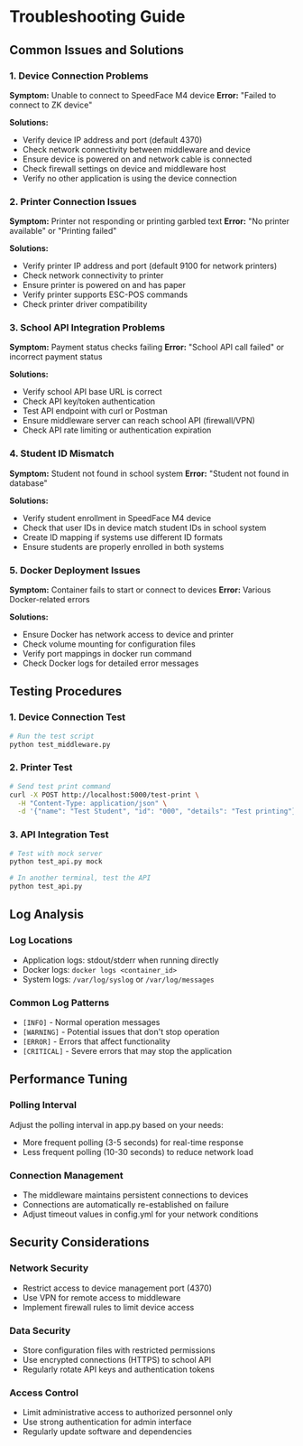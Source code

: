 # Troubleshooting Guide

## Common Issues and Solutions

### 1. Device Connection Problems

**Symptom:** Unable to connect to SpeedFace M4 device
**Error:** "Failed to connect to ZK device"

**Solutions:**
- Verify device IP address and port (default 4370)
- Check network connectivity between middleware and device
- Ensure device is powered on and network cable is connected
- Check firewall settings on device and middleware host
- Verify no other application is using the device connection

### 2. Printer Connection Issues

**Symptom:** Printer not responding or printing garbled text
**Error:** "No printer available" or "Printing failed"

**Solutions:**
- Verify printer IP address and port (default 9100 for network printers)
- Check network connectivity to printer
- Ensure printer is powered on and has paper
- Verify printer supports ESC-POS commands
- Check printer driver compatibility

### 3. School API Integration Problems

**Symptom:** Payment status checks failing
**Error:** "School API call failed" or incorrect payment status

**Solutions:**
- Verify school API base URL is correct
- Check API key/token authentication
- Test API endpoint with curl or Postman
- Ensure middleware server can reach school API (firewall/VPN)
- Check API rate limiting or authentication expiration

### 4. Student ID Mismatch

**Symptom:** Student not found in school system
**Error:** "Student not found in database"

**Solutions:**
- Verify student enrollment in SpeedFace M4 device
- Check that user IDs in device match student IDs in school system
- Create ID mapping if systems use different ID formats
- Ensure students are properly enrolled in both systems

### 5. Docker Deployment Issues

**Symptom:** Container fails to start or connect to devices
**Error:** Various Docker-related errors

**Solutions:**
- Ensure Docker has network access to device and printer
- Check volume mounting for configuration files
- Verify port mappings in docker run command
- Check Docker logs for detailed error messages

## Testing Procedures

### 1. Device Connection Test
```bash
# Run the test script
python test_middleware.py
```

### 2. Printer Test
```bash
# Send test print command
curl -X POST http://localhost:5000/test-print \
  -H "Content-Type: application/json" \
  -d '{"name": "Test Student", "id": "000", "details": "Test printing"}'
```

### 3. API Integration Test
```bash
# Test with mock server
python test_api.py mock

# In another terminal, test the API
python test_api.py
```

## Log Analysis

### Log Locations
- Application logs: stdout/stderr when running directly
- Docker logs: `docker logs <container_id>`
- System logs: `/var/log/syslog` or `/var/log/messages`

### Common Log Patterns
- `[INFO]` - Normal operation messages
- `[WARNING]` - Potential issues that don't stop operation
- `[ERROR]` - Errors that affect functionality
- `[CRITICAL]` - Severe errors that may stop the application

## Performance Tuning

### Polling Interval
Adjust the polling interval in app.py based on your needs:
- More frequent polling (3-5 seconds) for real-time response
- Less frequent polling (10-30 seconds) to reduce network load

### Connection Management
- The middleware maintains persistent connections to devices
- Connections are automatically re-established on failure
- Adjust timeout values in config.yml for your network conditions

## Security Considerations

### Network Security
- Restrict access to device management port (4370)
- Use VPN for remote access to middleware
- Implement firewall rules to limit device access

### Data Security
- Store configuration files with restricted permissions
- Use encrypted connections (HTTPS) to school API
- Regularly rotate API keys and authentication tokens

### Access Control
- Limit administrative access to authorized personnel only
- Use strong authentication for admin interface
- Regularly update software and dependencies
